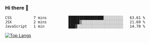 ### Hi there 👋
<!--START_SECTION:waka-->
```text
CSS          7 mins          ████████████████░░░░░░░░░   63.61 % 
JSX          2 mins          █████▒░░░░░░░░░░░░░░░░░░░   21.69 % 
JavaScript   1 min           ███▓░░░░░░░░░░░░░░░░░░░░░   14.70 % 
```
<!--END_SECTION:waka-->
<!--
**jakepino/jakepino** is a ✨ _special_ ✨ repository because its `README.md` (this file) appears on your GitHub profile.

Here are some ideas to get you started:

- 🔭 I’m currently working on ...
- 🌱 I’m currently learning ...
- 👯 I’m looking to collaborate on ...
- 🤔 I’m looking for help with ...
- 💬 Ask me about ...
- 📫 How to reach me: ...
- 😄 Pronouns: ...
- ⚡ Fun fact: ...
-->
[![Top Langs](https://github-readme-stats.vercel.app/api/top-langs/?username=jakepino&layout=compact)](https://github.com/jakepino)
